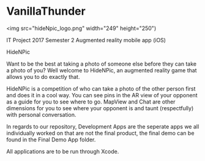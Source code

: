 # VanillaThunder

<img src="hideNpic_logo.png" width="249" height="250")

IT Project 2017 Semester 2 Augmented reality mobile app (iOS)

HideNPic

Want to be the best at taking a photo of someone else before they can take a photo of you? Well welcome to HideNPic, an augmented reality game that allows you to do exactly that.

HideNPic is a competition of who can take a photo of the other person first and does it in a cool way. You can see pins in the AR view of your opponent as a guide for you to see where to go. MapView and Chat are other dimensions for you to see where your opponent is and taunt (respectfully) with personal conversation. 

In regards to our repository, Development Apps are the seperate apps we all individually worked on that are not the final product, the final demo can be found in the Final Demo App folder. 

All applications are to be run through Xcode.
